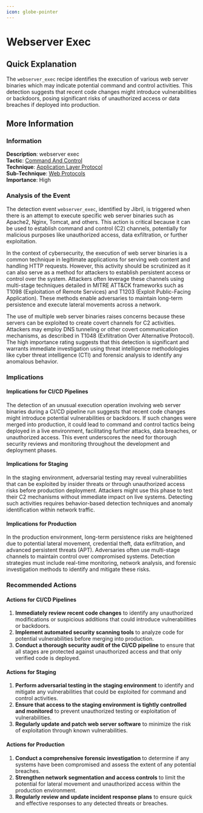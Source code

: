 ```yaml
---
icon: globe-pointer
---
```


# Webserver Exec

## Quick Explanation

The `webserver_exec` recipe identifies the execution of various web server binaries which may indicate potential command and control activities. This detection suggests that recent code changes might introduce vulnerabilities or backdoors, posing significant risks of unauthorized access or data breaches if deployed into production.

## More Information

### Information

**Description**: webserver exec  
**Tactic**: [Command And Control](https://jibril.garnet.ai/mitre/mitre/ta0011)  
**Technique**: [Application Layer Protocol](https://jibril.garnet.ai/mitre/mitre/ta0011/t1071)  
**Sub-Technique**: [Web Protocols](https://jibril.garnet.ai/mitre/mitre/ta0011/t1071/t1071.001)  
**Importance**: High

### Analysis of the Event

The detection event `webserver_exec`, identified by Jibril, is triggered when there is an attempt to execute specific web server binaries such as Apache2, Nginx, Tomcat, and others. This action is critical because it can be used to establish command and control (C2) channels, potentially for malicious purposes like unauthorized access, data exfiltration, or further exploitation.

In the context of cybersecurity, the execution of web server binaries is a common technique in legitimate applications for serving web content and handling HTTP requests. However, this activity should be scrutinized as it can also serve as a method for attackers to establish persistent access or control over the system. Attackers often leverage these channels using multi-stage techniques detailed in MITRE ATT\&CK frameworks such as T1098 (Exploitation of Remote Services) and T1203 (Exploit Public-Facing Application). These methods enable adversaries to maintain long-term persistence and execute lateral movements across a network.

The use of multiple web server binaries raises concerns because these servers can be exploited to create covert channels for C2 activities. Attackers may employ DNS tunneling or other covert communication mechanisms, as described in T1048 (Exfiltration Over Alternative Protocol). The high importance rating suggests that this detection is significant and warrants immediate investigation using threat intelligence methodologies like cyber threat intelligence (CTI) and forensic analysis to identify any anomalous behavior.

### Implications

#### Implications for CI/CD Pipelines

The detection of an unusual execution operation involving web server binaries during a CI/CD pipeline run suggests that recent code changes might introduce potential vulnerabilities or backdoors. If such changes were merged into production, it could lead to command and control tactics being deployed in a live environment, facilitating further attacks, data breaches, or unauthorized access. This event underscores the need for thorough security reviews and monitoring throughout the development and deployment phases.

#### Implications for Staging

In the staging environment, adversarial testing may reveal vulnerabilities that can be exploited by insider threats or through unauthorized access risks before production deployment. Attackers might use this phase to test their C2 mechanisms without immediate impact on live systems. Detecting such activities requires behavior-based detection techniques and anomaly identification within network traffic.

#### Implications for Production

In the production environment, long-term persistence risks are heightened due to potential lateral movement, credential theft, data exfiltration, and advanced persistent threats (APT). Adversaries often use multi-stage channels to maintain control over compromised systems. Detection strategies must include real-time monitoring, network analysis, and forensic investigation methods to identify and mitigate these risks.

### Recommended Actions

#### Actions for CI/CD Pipelines

1. **Immediately review recent code changes** to identify any unauthorized modifications or suspicious additions that could introduce vulnerabilities or backdoors.
2. **Implement automated security scanning tools** to analyze code for potential vulnerabilities before merging into production.
3. **Conduct a thorough security audit of the CI/CD pipeline** to ensure that all stages are protected against unauthorized access and that only verified code is deployed.

#### Actions for Staging

1. **Perform adversarial testing in the staging environment** to identify and mitigate any vulnerabilities that could be exploited for command and control activities.
2. **Ensure that access to the staging environment is tightly controlled and monitored** to prevent unauthorized testing or exploitation of vulnerabilities.
3. **Regularly update and patch web server software** to minimize the risk of exploitation through known vulnerabilities.

#### Actions for Production

1. **Conduct a comprehensive forensic investigation** to determine if any systems have been compromised and assess the extent of any potential breaches.
2. **Strengthen network segmentation and access controls** to limit the potential for lateral movement and unauthorized access within the production environment.
3. **Regularly review and update incident response plans** to ensure quick and effective responses to any detected threats or breaches.
